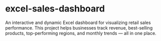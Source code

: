 # excel-sales-dashboard
An interactive and dynamic Excel dashboard for visualizing retail sales performance. This project helps businesses track revenue, best-selling products, top-performing regions, and monthly trends — all in one place.  
